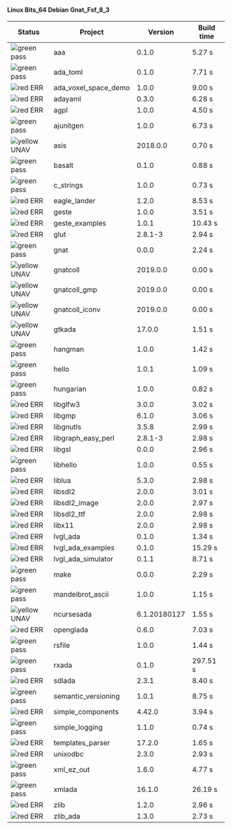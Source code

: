 #### Linux Bits_64 Debian Gnat_Fsf_8_3

| Status | Project | Version | Build time |
| --- | --- | --- | --- |
|![green](https://placehold.it/8/00aa00/000000?text=+) pass | aaa | 0.1.0 |  5.27 s |
|![green](https://placehold.it/8/00aa00/000000?text=+) pass | ada_toml | 0.1.0 |  7.71 s |
|![red](https://placehold.it/8/ff0000/000000?text=+) ERR  | ada_voxel_space_demo | 1.0.0 |  9.00 s |
|![red](https://placehold.it/8/ff0000/000000?text=+) ERR  | adayaml | 0.3.0 |  6.28 s |
|![red](https://placehold.it/8/ff0000/000000?text=+) ERR  | agpl | 1.0.0 |  4.50 s |
|![green](https://placehold.it/8/00aa00/000000?text=+) pass | ajunitgen | 1.0.0 |  6.73 s |
|![yellow](https://placehold.it/8/ffbb00/000000?text=+) UNAV | asis | 2018.0.0 |  0.70 s |
|![green](https://placehold.it/8/00aa00/000000?text=+) pass | basalt | 0.1.0 |  0.88 s |
|![green](https://placehold.it/8/00aa00/000000?text=+) pass | c_strings | 1.0.0 |  0.73 s |
|![red](https://placehold.it/8/ff0000/000000?text=+) ERR  | eagle_lander | 1.2.0 |  8.53 s |
|![red](https://placehold.it/8/ff0000/000000?text=+) ERR  | geste | 1.0.0 |  3.51 s |
|![red](https://placehold.it/8/ff0000/000000?text=+) ERR  | geste_examples | 1.0.1 |  10.43 s |
|![red](https://placehold.it/8/ff0000/000000?text=+) ERR  | glut | 2.8.1-3 |  2.94 s |
|![green](https://placehold.it/8/00aa00/000000?text=+) pass | gnat | 0.0.0 |  2.24 s |
|![yellow](https://placehold.it/8/ffbb00/000000?text=+) UNAV | gnatcoll | 2019.0.0 |  0.00 s |
|![yellow](https://placehold.it/8/ffbb00/000000?text=+) UNAV | gnatcoll_gmp | 2019.0.0 |  0.00 s |
|![yellow](https://placehold.it/8/ffbb00/000000?text=+) UNAV | gnatcoll_iconv | 2019.0.0 |  0.00 s |
|![yellow](https://placehold.it/8/ffbb00/000000?text=+) UNAV | gtkada | 17.0.0 |  1.51 s |
|![green](https://placehold.it/8/00aa00/000000?text=+) pass | hangman | 1.0.0 |  1.42 s |
|![green](https://placehold.it/8/00aa00/000000?text=+) pass | hello | 1.0.1 |  1.09 s |
|![green](https://placehold.it/8/00aa00/000000?text=+) pass | hungarian | 1.0.0 |  0.82 s |
|![red](https://placehold.it/8/ff0000/000000?text=+) ERR  | libglfw3 | 3.0.0 |  3.02 s |
|![red](https://placehold.it/8/ff0000/000000?text=+) ERR  | libgmp | 6.1.0 |  3.06 s |
|![red](https://placehold.it/8/ff0000/000000?text=+) ERR  | libgnutls | 3.5.8 |  2.99 s |
|![red](https://placehold.it/8/ff0000/000000?text=+) ERR  | libgraph_easy_perl | 2.8.1-3 |  2.98 s |
|![red](https://placehold.it/8/ff0000/000000?text=+) ERR  | libgsl | 0.0.0 |  2.96 s |
|![green](https://placehold.it/8/00aa00/000000?text=+) pass | libhello | 1.0.0 |  0.55 s |
|![red](https://placehold.it/8/ff0000/000000?text=+) ERR  | liblua | 5.3.0 |  2.98 s |
|![red](https://placehold.it/8/ff0000/000000?text=+) ERR  | libsdl2 | 2.0.0 |  3.01 s |
|![red](https://placehold.it/8/ff0000/000000?text=+) ERR  | libsdl2_image | 2.0.0 |  2.97 s |
|![red](https://placehold.it/8/ff0000/000000?text=+) ERR  | libsdl2_ttf | 2.0.0 |  2.98 s |
|![red](https://placehold.it/8/ff0000/000000?text=+) ERR  | libx11 | 2.0.0 |  2.98 s |
|![red](https://placehold.it/8/ff0000/000000?text=+) ERR  | lvgl_ada | 0.1.0 |  1.34 s |
|![red](https://placehold.it/8/ff0000/000000?text=+) ERR  | lvgl_ada_examples | 0.1.0 |  15.29 s |
|![red](https://placehold.it/8/ff0000/000000?text=+) ERR  | lvgl_ada_simulator | 0.1.1 |  8.71 s |
|![green](https://placehold.it/8/00aa00/000000?text=+) pass | make | 0.0.0 |  2.29 s |
|![green](https://placehold.it/8/00aa00/000000?text=+) pass | mandelbrot_ascii | 1.0.0 |  1.15 s |
|![yellow](https://placehold.it/8/ffbb00/000000?text=+) UNAV | ncursesada | 6.1.20180127 |  1.55 s |
|![red](https://placehold.it/8/ff0000/000000?text=+) ERR  | openglada | 0.6.0 |  7.03 s |
|![green](https://placehold.it/8/00aa00/000000?text=+) pass | rsfile | 1.0.0 |  1.44 s |
|![green](https://placehold.it/8/00aa00/000000?text=+) pass | rxada | 0.1.0 |  297.51 s |
|![red](https://placehold.it/8/ff0000/000000?text=+) ERR  | sdlada | 2.3.1 |  8.40 s |
|![green](https://placehold.it/8/00aa00/000000?text=+) pass | semantic_versioning | 1.0.1 |  8.75 s |
|![red](https://placehold.it/8/ff0000/000000?text=+) ERR  | simple_components | 4.42.0 |  3.94 s |
|![green](https://placehold.it/8/00aa00/000000?text=+) pass | simple_logging | 1.1.0 |  0.74 s |
|![red](https://placehold.it/8/ff0000/000000?text=+) ERR  | templates_parser | 17.2.0 |  1.65 s |
|![red](https://placehold.it/8/ff0000/000000?text=+) ERR  | unixodbc | 2.3.0 |  2.93 s |
|![green](https://placehold.it/8/00aa00/000000?text=+) pass | xml_ez_out | 1.6.0 |  4.77 s |
|![green](https://placehold.it/8/00aa00/000000?text=+) pass | xmlada | 16.1.0 |  26.19 s |
|![red](https://placehold.it/8/ff0000/000000?text=+) ERR  | zlib | 1.2.0 |  2.96 s |
|![red](https://placehold.it/8/ff0000/000000?text=+) ERR  | zlib_ada | 1.3.0 |  2.73 s |
